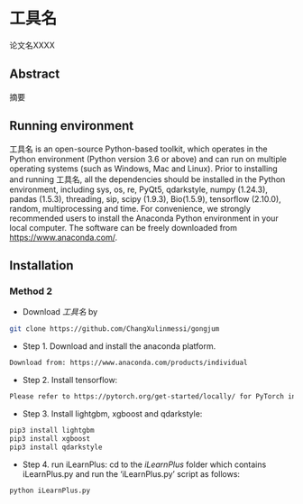 # 工具名
论文名XXXX
## Abstract
摘要
## Running environment
工具名 is an open-source Python-based toolkit, which operates in the Python environment (Python version 3.6 or above) and can run on multiple operating systems (such as Windows, Mac and Linux). Prior to installing and running 工具名, all the dependencies should be installed in the Python environment, including sys, os, re, PyQt5, qdarkstyle, numpy (1.24.3), pandas (1.5.3), threading, sip, scipy (1.9.3), Bio(1.5.9), tensorflow (2.10.0), random, multiprocessing and time. For convenience, we strongly recommended users to install the Anaconda Python environment in your local computer. The software can be freely downloaded from https://www.anaconda.com/.
## Installation
### Method 2
  - Download *工具名* by 
  ```sh
  git clone https://github.com/ChangXulinmessi/gongjum
  ```


  - Step 1. Download and install the anaconda platform.
  ```sh  
  Download from: https://www.anaconda.com/products/individual
  ```
  
  - Step 2. Install tensorflow:
  ```sh  
  Please refer to https://pytorch.org/get-started/locally/ for PyTorch installation.
  ```
  
  - Step 3. Install lightgbm, xgboost and qdarkstyle:
  ```sh
  pip3 install lightgbm
  pip3 install xgboost
  pip3 install qdarkstyle  
  ```
  
  - Step 4. run iLearnPlus:
  cd to the *iLearnPlus* folder which contains iLearnPlus.py and run the ‘iLearnPlus.py’ script as follows:
  ```sh
  python iLearnPlus.py
  ```
